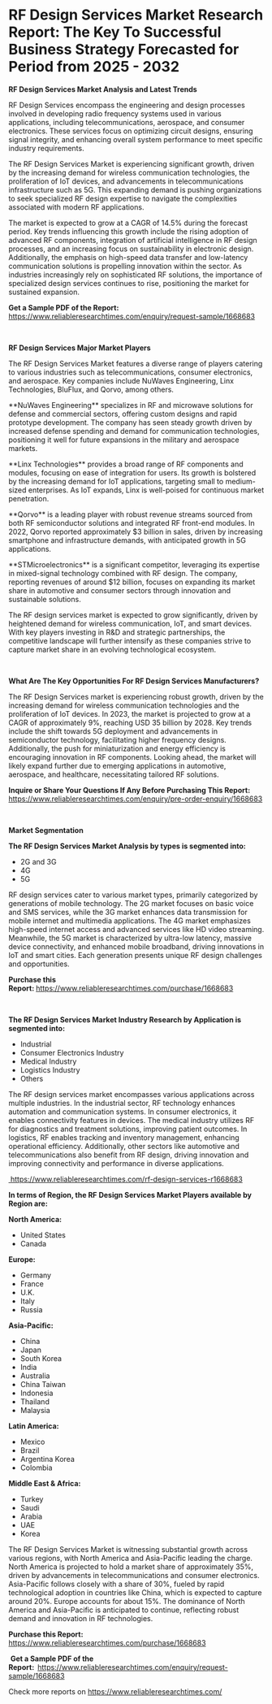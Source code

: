<p><h1>RF Design Services Market Research Report: The Key To Successful Business Strategy Forecasted for Period from 2025 - 2032</h1></p><p><strong>RF Design Services Market Analysis and Latest Trends</strong></p>
<p><p>RF Design Services encompass the engineering and design processes involved in developing radio frequency systems used in various applications, including telecommunications, aerospace, and consumer electronics. These services focus on optimizing circuit designs, ensuring signal integrity, and enhancing overall system performance to meet specific industry requirements.</p><p>The RF Design Services Market is experiencing significant growth, driven by the increasing demand for wireless communication technologies, the proliferation of IoT devices, and advancements in telecommunications infrastructure such as 5G. This expanding demand is pushing organizations to seek specialized RF design expertise to navigate the complexities associated with modern RF applications.</p><p>The market is expected to grow at a CAGR of 14.5% during the forecast period. Key trends influencing this growth include the rising adoption of advanced RF components, integration of artificial intelligence in RF design processes, and an increasing focus on sustainability in electronic design. Additionally, the emphasis on high-speed data transfer and low-latency communication solutions is propelling innovation within the sector. As industries increasingly rely on sophisticated RF solutions, the importance of specialized design services continues to rise, positioning the market for sustained expansion.</p></p>
<p><strong>Get a Sample PDF of the Report:&nbsp;</strong> <a href="https://www.reliableresearchtimes.com/enquiry/request-sample/1668683?utm_campaign=3255&utm_medium=2&utm_source=Github&utm_content=ia&utm_term=06042025&utm_id=rf-design-services">https://www.reliableresearchtimes.com/enquiry/request-sample/1668683</a></p>
<p>&nbsp;</p>
<p><strong>RF Design Services Major Market Players</strong></p>
<p><p>The RF Design Services Market features a diverse range of players catering to various industries such as telecommunications, consumer electronics, and aerospace. Key companies include NuWaves Engineering, Linx Technologies, BluFlux, and Qorvo, among others. </p><p>**NuWaves Engineering** specializes in RF and microwave solutions for defense and commercial sectors, offering custom designs and rapid prototype development. The company has seen steady growth driven by increased defense spending and demand for communication technologies, positioning it well for future expansions in the military and aerospace markets.</p><p>**Linx Technologies** provides a broad range of RF components and modules, focusing on ease of integration for users. Its growth is bolstered by the increasing demand for IoT applications, targeting small to medium-sized enterprises. As IoT expands, Linx is well-poised for continuous market penetration.</p><p>**Qorvo** is a leading player with robust revenue streams sourced from both RF semiconductor solutions and integrated RF front-end modules. In 2022, Qorvo reported approximately $3 billion in sales, driven by increasing smartphone and infrastructure demands, with anticipated growth in 5G applications.</p><p>**STMicroelectronics** is a significant competitor, leveraging its expertise in mixed-signal technology combined with RF design. The company, reporting revenues of around $12 billion, focuses on expanding its market share in automotive and consumer sectors through innovation and sustainable solutions.</p><p>The RF design services market is expected to grow significantly, driven by heightened demand for wireless communication, IoT, and smart devices. With key players investing in R&D and strategic partnerships, the competitive landscape will further intensify as these companies strive to capture market share in an evolving technological ecosystem.</p></p>
<p>&nbsp;</p>
<p><strong>What Are The Key Opportunities For RF Design Services Manufacturers?</strong></p>
<p><p>The RF Design Services market is experiencing robust growth, driven by the increasing demand for wireless communication technologies and the proliferation of IoT devices. In 2023, the market is projected to grow at a CAGR of approximately 9%, reaching USD 35 billion by 2028. Key trends include the shift towards 5G deployment and advancements in semiconductor technology, facilitating higher frequency designs. Additionally, the push for miniaturization and energy efficiency is encouraging innovation in RF components. Looking ahead, the market will likely expand further due to emerging applications in automotive, aerospace, and healthcare, necessitating tailored RF solutions.</p></p>
<p><strong>Inquire or Share Your Questions If Any Before Purchasing This Report:</strong> <a href="https://www.reliableresearchtimes.com/enquiry/pre-order-enquiry/1668683?utm_campaign=3255&utm_medium=2&utm_source=Github&utm_content=ia&utm_term=06042025&utm_id=rf-design-services">https://www.reliableresearchtimes.com/enquiry/pre-order-enquiry/1668683</a></p>
<p>&nbsp;</p>
<p><strong>Market Segmentation</strong></p>
<p><strong>The RF Design Services Market Analysis by types is segmented into:</strong></p>
<p><ul><li>2G and 3G</li><li>4G</li><li>5G</li></ul></p>
<p><p>RF design services cater to various market types, primarily categorized by generations of mobile technology. The 2G market focuses on basic voice and SMS services, while the 3G market enhances data transmission for mobile internet and multimedia applications. The 4G market emphasizes high-speed internet access and advanced services like HD video streaming. Meanwhile, the 5G market is characterized by ultra-low latency, massive device connectivity, and enhanced mobile broadband, driving innovations in IoT and smart cities. Each generation presents unique RF design challenges and opportunities.</p></p>
<p><strong>Purchase this Report:&nbsp;</strong><a href="https://www.reliableresearchtimes.com/purchase/1668683?utm_campaign=3255&utm_medium=2&utm_source=Github&utm_content=ia&utm_term=06042025&utm_id=rf-design-services">https://www.reliableresearchtimes.com/purchase/1668683</a></p>
<p>&nbsp;</p>
<p><strong>The RF Design Services Market Industry Research by Application is segmented into:</strong></p>
<p><ul><li>Industrial</li><li>Consumer Electronics Industry</li><li>Medical Industry</li><li>Logistics Industry</li><li>Others</li></ul></p>
<p><p>The RF design services market encompasses various applications across multiple industries. In the industrial sector, RF technology enhances automation and communication systems. In consumer electronics, it enables connectivity features in devices. The medical industry utilizes RF for diagnostics and treatment solutions, improving patient outcomes. In logistics, RF enables tracking and inventory management, enhancing operational efficiency. Additionally, other sectors like automotive and telecommunications also benefit from RF design, driving innovation and improving connectivity and performance in diverse applications.</p></p>
<p><a href="https://www.reliableresearchtimes.com/rf-design-services-r1668683?utm_campaign=3255&utm_medium=2&utm_source=Github&utm_content=ia&utm_term=06042025&utm_id=rf-design-services">&nbsp;https://www.reliableresearchtimes.com/rf-design-services-r1668683</a></p>
<p><strong>In terms of Region, the RF Design Services Market Players available by Region are:</strong></p>
<p>
    <p> <strong> North America: </strong>
        <ul>
            <li>United States</li>
            <li>Canada</li>
        </ul>
        </p> 
    <p> <strong> Europe: </strong>
        <ul>
            <li>Germany</li>
            <li>France</li>
            <li>U.K.</li>
            <li>Italy</li>
            <li>Russia</li>
        </ul>
        </p> 
    <p> <strong> Asia-Pacific: </strong>
        <ul>
            <li>China</li>
            <li>Japan</li>
            <li>South Korea</li>
            <li>India</li>
            <li>Australia</li>
            <li>China Taiwan</li>
            <li>Indonesia</li>
            <li>Thailand</li>
            <li>Malaysia</li>
        </ul>
        </p> 
    <p> <strong> Latin America: </strong>
        <ul>
            <li>Mexico</li>
            <li>Brazil</li>
            <li>Argentina Korea</li>
            <li>Colombia</li>
        </ul>
        </p> 
    <p> <strong> Middle East & Africa: </strong>
        <ul>
            <li>Turkey</li>
            <li>Saudi</li>
            <li>Arabia</li>
            <li>UAE</li>
            <li>Korea</li>
        </ul>
    </p>
    </p>
<p><p>The RF Design Services Market is witnessing substantial growth across various regions, with North America and Asia-Pacific leading the charge. North America is projected to hold a market share of approximately 35%, driven by advancements in telecommunications and consumer electronics. Asia-Pacific follows closely with a share of 30%, fueled by rapid technological adoption in countries like China, which is expected to capture around 20%. Europe accounts for about 15%. The dominance of North America and Asia-Pacific is anticipated to continue, reflecting robust demand and innovation in RF technologies.</p></p>
<p><strong>Purchase this Report: </strong><a href="https://www.reliableresearchtimes.com/purchase/1668683?utm_campaign=3255&utm_medium=2&utm_source=Github&utm_content=ia&utm_term=06042025&utm_id=rf-design-services">https://www.reliableresearchtimes.com/purchase/1668683</a></p>
<p>&nbsp;<strong>Get a Sample PDF of the Report:&nbsp;&nbsp;</strong><a href="https://www.reliableresearchtimes.com/enquiry/request-sample/1668683?utm_campaign=3255&utm_medium=2&utm_source=Github&utm_content=ia&utm_term=06042025&utm_id=rf-design-services">https://www.reliableresearchtimes.com/enquiry/request-sample/1668683</a></p>
<p><strong></strong></p>
<p>Check more reports on <a href="https://www.reliableresearchtimes.com/?utm_campaign=3255&utm_medium=2&utm_source=Github&utm_content=ia&utm_term=06042025&utm_id=rf-design-services">https://www.reliableresearchtimes.com/</a></p>